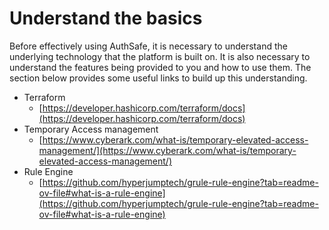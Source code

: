 # Understand the basics

Before effectively using AuthSafe, it is necessary to understand the underlying technology that the platform is built on. It is also necessary to understand the features being provided to you and how to use them. The section below provides some useful links to build up this understanding.

* Terraform
  * [https://developer.hashicorp.com/terraform/docs](https://developer.hashicorp.com/terraform/docs)
* Temporary Access management
  * [https://www.cyberark.com/what-is/temporary-elevated-access-management/](https://www.cyberark.com/what-is/temporary-elevated-access-management/)
* Rule Engine
  * [https://github.com/hyperjumptech/grule-rule-engine?tab=readme-ov-file#what-is-a-rule-engine](https://github.com/hyperjumptech/grule-rule-engine?tab=readme-ov-file#what-is-a-rule-engine)
